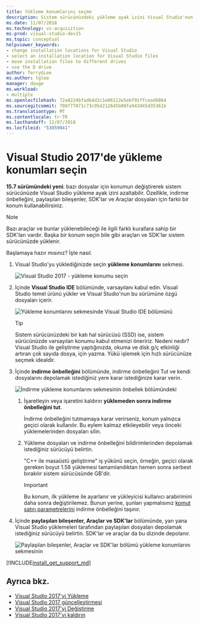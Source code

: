 ```yaml
---
title: Yükleme konumlarını seçme
description: Sistem sürücünüzdeki yükleme ayak izini Visual Studio'nun konumunu indirme önbelleğini, paylaşılan bileşenler, SDK'ları ve araçları farklı sürücülere değiştirerek azaltmak öğrenin.
ms.date: 11/07/2018
ms.technology: vs-acquisition
ms.prod: visual-studio-dev15
ms.topic: conceptual
helpviewer_keywords:
- change installation locations for Visual Studio
- select an installation location for Visual Studio files
- move installation files to different drives
- use the D drive
author: TerryGLee
ms.author: tglee
manager: douge
ms.workload:
- multiple
ms.openlocfilehash: 72a8224bfadb4d2c1e06122e5ebf91ffcead6864
ms.sourcegitcommit: 708f77071c73c95d212645b00fa943d45d35361b
ms.translationtype: MT
ms.contentlocale: tr-TR
ms.lasthandoff: 12/07/2018
ms.locfileid: "53059041"
---
```

# <a name="select-the-installation-locations-in-visual-studio-2017"></a>Visual Studio 2017'de yükleme konumları seçin

**15.7 sürümündeki yeni**: bazı dosyalar için konumun değiştirerek sistem sürücünüzde Visual Studio yükleme ayak izini azaltabilir. Özellikle, indirme önbelleğini, paylaşılan bileşenler, SDK'lar ve Araçlar dosyaları için farklı bir konum kullanabilirsiniz.

   > [!NOTE]
   > Bazı araçlar ve bunlar yüklenebileceği ile ilgili farklı kurallara sahip bir SDK'ları vardır. Başka bir konum seçin bile gibi araçları ve SDK'lar sistem sürücünüzde yüklenir.

Başlamaya hazır mısınız? İşte nasıl.

1. Visual Studio'yu yüklediğinizde seçin **yükleme konumlarını** sekmesi.

   ![Visual Studio 2017 - yükleme konumu seçin](media/vs-installation-locations.png "yükleme konumunu seçin.")

1. İçinde **Visual Studio IDE** bölümünde, varsayılanı kabul edin. Visual Studio temel ürünü yükler ve Visual Studio'nun bu sürümüne özgü dosyaları içerir.

   ![Yükleme konumlarını sekmesinde Visual Studio IDE bölümünü](media/vs-installation-locations-ide.png "yüklemeleri Konum sekmesini Visual Studio IDE bölümü için varsayılan değeri kabul edin.")

   > [!TIP]
   > Sistem sürücünüzdeki bir katı hal sürücüsü (SSD) ise, sistem sürücünüzde varsayılan konumu kabul etmenizi öneririz. Nedeni nedir? Visual Studio ile geliştirme yaptığınızda, okuma ve disk g/ç etkinliği artıran çok sayıda dosya, için yazma. Yükü işlemek için hızlı sürücünüze seçmek idealdir.

1. İçinde **indirme önbelleğini** bölümünde, indirme önbelleğini Tut ve kendi dosyalarını depolamak istediğiniz yere karar istediğinize karar verin.

     ![İndirme yükleme konumlarını sekmesinin önbellek bölümündeki](media/vs-installation-locations-cache.png "isteyip istemediğinizi belirleyin yüklemeden sonra indirme önbelleğini Tut ve ardından dosyaları depolamak istediğiniz sürücüyü belirtin.")

    1. İşaretleyin veya işaretini kaldırın **yüklemeden sonra indirme önbelleğini tut**.

       İndirme önbelleğini tutmamaya karar verirseniz, konum yalnızca geçici olarak kullanılır. Bu eylem kalmaz etkileyebilir veya önceki yüklemelerinden dosyaları silin.

    1. Yükleme dosyaları ve indirme önbelleğini bildirimlerinden depolamak istediğiniz sürücüyü belirtin.

        "C++ ile masaüstü geliştirme" iş yükünü seçin, örneğin, geçici olarak gereken boyut 1.58 yüklemesi tamamlandıktan hemen sonra serbest bırakılır sistem sürücüsünde GB'dir.

       > [!IMPORTANT]
       > Bu konum, ilk yükleme ile ayarlanır ve yükleyicisi kullanıcı arabirimini daha sonra değiştirilemez. Bunun yerine, şunları yapmalısınız [komut satırı parametrelerini](use-command-line-parameters-to-install-visual-studio.md) indirme önbelleğini taşınır.

1. İçinde **paylaşılan bileşenler, Araçlar ve SDK'lar** bölümünde, yan yana Visual Studio yüklemeleri tarafından paylaşılan dosyaları depolamak istediğiniz sürücüyü belirtin. SDK'lar ve araçlar da bu dizinde depolanır.

   ![Paylaşılan bileşenler, Araçlar ve SDK'lar bölümü yükleme konumlarını sekmesinin](media/vs-installation-locations-shared.png "paylaşılan bileşenler, Araçlar ve SDK'lar depolamak istediğiniz konumu belirtin.")

[!INCLUDE[install_get_support_md](includes/install_get_support_md.md)]

## <a name="see-also"></a>Ayrıca bkz.

* [Visual Studio 2017'yi Yükleme](install-visual-studio.md)
* [Visual Studio 2017 güncelleştirmesi](update-visual-studio.md)
* [Visual Studio 2017'yi Değiştirme](update-visual-studio.md)
* [Visual Studio 2017'yi kaldırın](uninstall-visual-studio.md)
